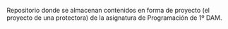 Repositorio donde se almacenan contenidos en forma de proyecto (el proyecto de una protectora) de la asignatura de Programación de 1º DAM.
